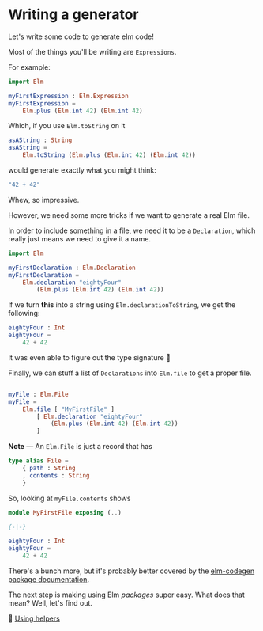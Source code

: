 # Writing a generator

Let's write some code to generate elm code!

Most of the things you'll be writing are `Expressions`.

For example:

```elm
import Elm

myFirstExpression : Elm.Expression
myFirstExpression =
    Elm.plus (Elm.int 42) (Elm.int 42)
```

Which, if you use `Elm.toString` on it

```elm
asAString : String
asAString =
    Elm.toString (Elm.plus (Elm.int 42) (Elm.int 42))
```

would generate exactly what you might think:

```elm
"42 + 42"
```

Whew, so impressive.

However, we need some more tricks if we want to generate a real Elm file.

In order to include something in a file, we need it to be a `Declaration`, which really just means we need to give it a name.

```elm
import Elm

myFirstDeclaration : Elm.Declaration
myFirstDeclaration =
    Elm.declaration "eightyFour"
        (Elm.plus (Elm.int 42) (Elm.int 42))
```

If we turn **this** into a string using `Elm.declarationToString`, we get the following:

```elm
eightyFour : Int
eightyFour =
    42 + 42
```

It was even able to figure out the type signature 💪

Finally, we can stuff a list of `Declarations` into `Elm.file` to get a proper file.

```elm

myFile : Elm.File
myFile =
    Elm.file [ "MyFirstFile" ]
        [ Elm.declaration "eightyFour"
            (Elm.plus (Elm.int 42) (Elm.int 42))
        ]
```

**Note** — An `Elm.File` is just a record that has

```elm
type alias File =
    { path : String
    , contents : String
    }
```

So, looking at `myFile.contents` shows

```elm
module MyFirstFile exposing (..)

{-|-}

eightyFour : Int
eightyFour =
    42 + 42
```

There's a bunch more, but it's probably better covered by the [elm-codegen package documentation](https://package.elm-lang.org/packages/mdgriffith/elm-codegen/latest/).

The next step is making using Elm _packages_ super easy. What does that mean? Well, let's find out.

💁 [Using helpers](https://github.com/mdgriffith/elm-codegen/tree/main/guide/UsingHelpers.md)
